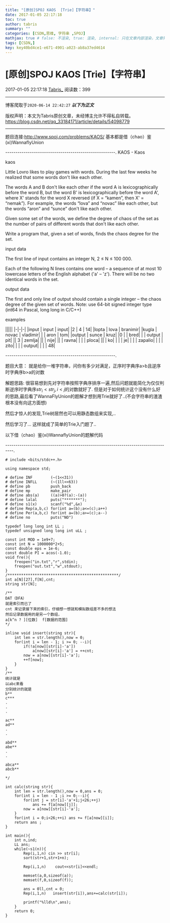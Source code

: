 ```yaml
---
title: "[原创]SPOJ KAOS  [Trie]【字符串】"
date: 2017-01-05 22:17:18
toc: true
author: tabris
summary: ""
categories: [CSDN,思维, 字符串 ,SPOJ]
mathjax: true # false: 不渲染, true: 渲染, internal: 只在文章内部渲染，文章列表中不渲染
tags: [CSDN,]
key: key40bd4ce1-e671-4901-a023-ab8a37ed4614
---
```


# [原创]SPOJ KAOS  [Trie]【字符串】

2017-01-05 22:17:18  [Tabris_](https://me.csdn.net/qq_33184171) 阅读数：399

---

博客爬取于`2020-06-14 22:42:27`
***以下为正文***

版权声明：本文为Tabris原创文章，未经博主允许不得私自转载。
https://blog.csdn.net/qq_33184171/article/details/54098779

<!-- more -->

---

题目连接:http://www.spoj.com/problems/KAOS/
基本都是借（chao）鉴(xi)WannaflyUnion

------------------------------------------------------.
KAOS - Kaos


kaos

Little Lovro likes to play games with words. During the last few weeks he realized that some words don't like each other.

The words A and B don't like each other if the word A is lexicographically before the word B, but the word B' is lexicographically before the word A', where X' stands for the word X reversed (if X = “kamen”, then X' = “nemak”). For example, the words “lova” and “novac” like each other, but the words “aron” and “sunce” don't like each other.

Given some set of the words, we define the degree of chaos of the set as the number of pairs of different words that don't like each other.

Write a program that, given a set of words, finds the chaos degree for the set.

input data

The first line of input contains an integer N, 2 ≤ N ≤ 100 000.

Each of the following N lines contains one word – a sequence of at most 10 lowercase letters of the English alphabet ('a' – 'z'). There will be no two identical words in the set.

output data

The first and only line of output should contain a single integer – the chaos degree of the given set of words.
Note: use 64-bit signed integer type (int64 in Pascal, long long in C/C++)

examples

|||||
|-|-|-|
|input     |                                     input   |                                    input|
|2         |                                         4    |                                         14|
|lopta      |                                     lova    |                                      branimir|
|kugla      |                                    novac     |                                  vladimir|
|           |                                       aron   |                                       tom|
|output     |                                  sunce       |                                 kruz|
|0          |                                              |                                          bred|
|           |                                       output   |                                    pit|
||                                                  3        |                                        zemlja|
 ||  |                                                                                                 nije|
  ||  |                                                                                                ravna|
   | | |                                                                                               ploca|
    ||  |                                                                                              ko|
     | | |                                                                                             je|
      | | |                                                                                            zapalio|
       | | |                                                                                           zito|
 |   |    |                                                                                             output|
  |   |     |                                                                                          48|


------------------------------------------------------.

题目大意：
就是给你一堆字符串，问你有多少对满足，正序时字典序a>b且逆序时字典序b>a的对数


解题思路:
很容易想到先对字符串按照字典序排序一遍,然后问题就能简化为仅仅判断逆序时字典序$str_i<str_j,i<j$的对数就好了.
但是对于如何统计这个没有什么好的思路,最后看了WannaFlyUnion的题解才想到用Trie就好了..(不会字符串的渣渣根本没有向这方面想)

然后才惊人的发现,Trie树居然也可以用静态数组来实现,..

然后学习了... 这样就成了简单的Trie入门题了..


以下借（chao）鉴(xi)WannaflyUnion的题解代码

----------------------------------------------------------------------------------.
```
# include <bits/stdc++.h>

using namespace std;

# define INF        (~(1<<31))
# define INFLL      (~(1ll<<63))
# define pb         push_back
# define mp         make_pair
# define abs(a)     ((a)>0?(a):-(a))
# define lalal      puts("*******");
# define s1(x)      scanf("%d",&x)
# define Rep(a,b,c) for(int a=(b);a<=(c);a++)
# define Per(a,b,c) for(int a=(b);a>=(c);a--)
# define no         puts("NO")

typedef long long int LL ;
typedef unsigned long long int uLL ;

const int MOD = 1e9+7;
const int N = 1000000*2+5;
const double eps = 1e-6;
const double PI = acos(-1.0);
void fre(){
    freopen("in.txt","r",stdin);
    freopen("out.txt","w",stdout);
}
/*************************************************/
int a[N][27],f[N],cnt;
string str[N];

/**
DAT（DFA）
就是索引而已了
cnt 来记录接下来的索引，仔细想一想就和模拟数组差不多的想法
然后记录数据用的是另一个数组，
a[k^n ? ][位数]  f[数据的范围]
*/

inline void insert(string str){
    int len = str.length(),now = 0;
    for(int i = len - 1; i >= 0; --i){
        if(!a[now][str[i]-'a'])
            a[now][str[i]-'a'] = ++cnt;
        now = a[now][str[i]-'a'];
        ++f[now];
    }
}
/**
统计就是
以abc来看
分别统计的就是
b**
c***
.
.
.

ac**
ad**
.
.

abd**
abe**
.
.

abca**
abcb**

*/

int calc(string str){
    int len = str.length(),now = 0,ans = 0;
    for(int i = len - 1 ;i >= 0;--i){
        for(int j = str[i]-'a'+1;j<26;++j)
            ans += f[a[now][j]];
        now = a[now][str[i]-'a'];
    }
    for(int i = 0;i<26;++i) ans += f[a[now][i]];
    return ans ;
}

int main(){
    int n,ind;
    LL ans;
    while(~s1(n)){
        Rep(i,1,n) cin >> str[i];
        sort(str+1,str+1+n);

        Rep(i,1,n)    cout<<str[i]<<endl;

        memset(a,0,sizeof(a));
        memset(f,0,sizeof(f));

        ans = 0ll,cnt = 0;
        Rep(i,1,n)   insert(str[i]),ans+=calc(str[i]);

        printf("%lld\n",ans);
    }
    return 0;
}
```